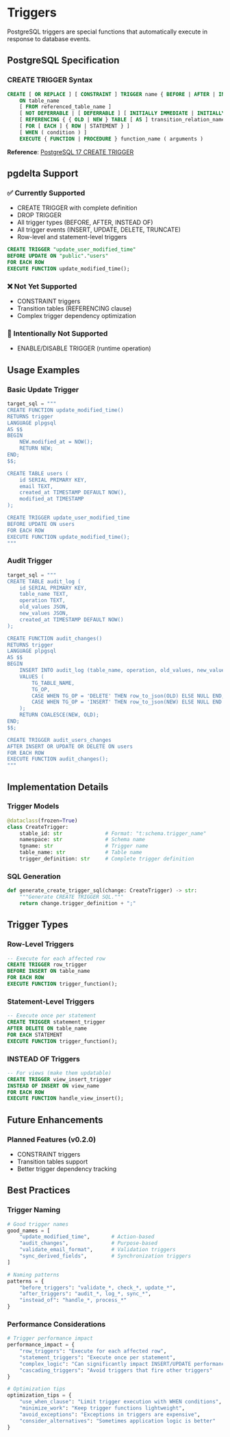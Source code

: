 # Triggers

PostgreSQL triggers are special functions that automatically execute in response to database events.

## PostgreSQL Specification

### CREATE TRIGGER Syntax
```sql
CREATE [ OR REPLACE ] [ CONSTRAINT ] TRIGGER name { BEFORE | AFTER | INSTEAD OF } { event [ OR ... ] }
    ON table_name
    [ FROM referenced_table_name ]
    [ NOT DEFERRABLE | [ DEFERRABLE ] [ INITIALLY IMMEDIATE | INITIALLY DEFERRED ] ]
    [ REFERENCING { { OLD | NEW } TABLE [ AS ] transition_relation_name } [ ... ] ]
    [ FOR [ EACH ] { ROW | STATEMENT } ]
    [ WHEN ( condition ) ]
    EXECUTE { FUNCTION | PROCEDURE } function_name ( arguments )
```

**Reference**: [PostgreSQL 17 CREATE TRIGGER](https://www.postgresql.org/docs/17/sql-createtrigger.html)

## pgdelta Support

### ✅ Currently Supported
- CREATE TRIGGER with complete definition
- DROP TRIGGER
- All trigger types (BEFORE, AFTER, INSTEAD OF)
- All trigger events (INSERT, UPDATE, DELETE, TRUNCATE)
- Row-level and statement-level triggers

```sql
CREATE TRIGGER "update_user_modified_time" 
BEFORE UPDATE ON "public"."users" 
FOR EACH ROW 
EXECUTE FUNCTION update_modified_time();
```

### ❌ Not Yet Supported
- CONSTRAINT triggers
- Transition tables (REFERENCING clause)
- Complex trigger dependency optimization

### 🚫 Intentionally Not Supported
- ENABLE/DISABLE TRIGGER (runtime operation)

## Usage Examples

### Basic Update Trigger
```python
target_sql = """
CREATE FUNCTION update_modified_time()
RETURNS trigger
LANGUAGE plpgsql
AS $$
BEGIN
    NEW.modified_at = NOW();
    RETURN NEW;
END;
$$;

CREATE TABLE users (
    id SERIAL PRIMARY KEY,
    email TEXT,
    created_at TIMESTAMP DEFAULT NOW(),
    modified_at TIMESTAMP
);

CREATE TRIGGER update_user_modified_time
BEFORE UPDATE ON users
FOR EACH ROW
EXECUTE FUNCTION update_modified_time();
"""
```

### Audit Trigger
```python
target_sql = """
CREATE TABLE audit_log (
    id SERIAL PRIMARY KEY,
    table_name TEXT,
    operation TEXT,
    old_values JSON,
    new_values JSON,
    created_at TIMESTAMP DEFAULT NOW()
);

CREATE FUNCTION audit_changes()
RETURNS trigger
LANGUAGE plpgsql
AS $$
BEGIN
    INSERT INTO audit_log (table_name, operation, old_values, new_values)
    VALUES (
        TG_TABLE_NAME,
        TG_OP,
        CASE WHEN TG_OP = 'DELETE' THEN row_to_json(OLD) ELSE NULL END,
        CASE WHEN TG_OP = 'INSERT' THEN row_to_json(NEW) ELSE NULL END
    );
    RETURN COALESCE(NEW, OLD);
END;
$$;

CREATE TRIGGER audit_users_changes
AFTER INSERT OR UPDATE OR DELETE ON users
FOR EACH ROW
EXECUTE FUNCTION audit_changes();
"""
```

## Implementation Details

### Trigger Models
```python
@dataclass(frozen=True)
class CreateTrigger:
    stable_id: str              # Format: "t:schema.trigger_name"
    namespace: str              # Schema name
    tgname: str                 # Trigger name
    table_name: str             # Table name
    trigger_definition: str     # Complete trigger definition
```

### SQL Generation
```python
def generate_create_trigger_sql(change: CreateTrigger) -> str:
    """Generate CREATE TRIGGER SQL."""
    return change.trigger_definition + ";"
```

## Trigger Types

### Row-Level Triggers
```sql
-- Execute for each affected row
CREATE TRIGGER row_trigger
BEFORE INSERT ON table_name
FOR EACH ROW
EXECUTE FUNCTION trigger_function();
```

### Statement-Level Triggers
```sql
-- Execute once per statement
CREATE TRIGGER statement_trigger
AFTER DELETE ON table_name
FOR EACH STATEMENT
EXECUTE FUNCTION trigger_function();
```

### INSTEAD OF Triggers
```sql
-- For views (make them updatable)
CREATE TRIGGER view_insert_trigger
INSTEAD OF INSERT ON view_name
FOR EACH ROW
EXECUTE FUNCTION handle_view_insert();
```

## Future Enhancements

### Planned Features (v0.2.0)
- CONSTRAINT triggers
- Transition tables support
- Better trigger dependency tracking

## Best Practices

### Trigger Naming
```python
# Good trigger names
good_names = [
    "update_modified_time",       # Action-based
    "audit_changes",              # Purpose-based
    "validate_email_format",      # Validation triggers
    "sync_derived_fields",        # Synchronization triggers
]

# Naming patterns
patterns = {
    "before_triggers": "validate_*, check_*, update_*",
    "after_triggers": "audit_*, log_*, sync_*",
    "instead_of": "handle_*, process_*"
}
```

### Performance Considerations
```python
# Trigger performance impact
performance_impact = {
    "row_triggers": "Execute for each affected row",
    "statement_triggers": "Execute once per statement",
    "complex_logic": "Can significantly impact INSERT/UPDATE performance",
    "cascading_triggers": "Avoid triggers that fire other triggers"
}

# Optimization tips
optimization_tips = {
    "use_when_clause": "Limit trigger execution with WHEN conditions",
    "minimize_work": "Keep trigger functions lightweight",
    "avoid_exceptions": "Exceptions in triggers are expensive",
    "consider_alternatives": "Sometimes application logic is better"
}
```